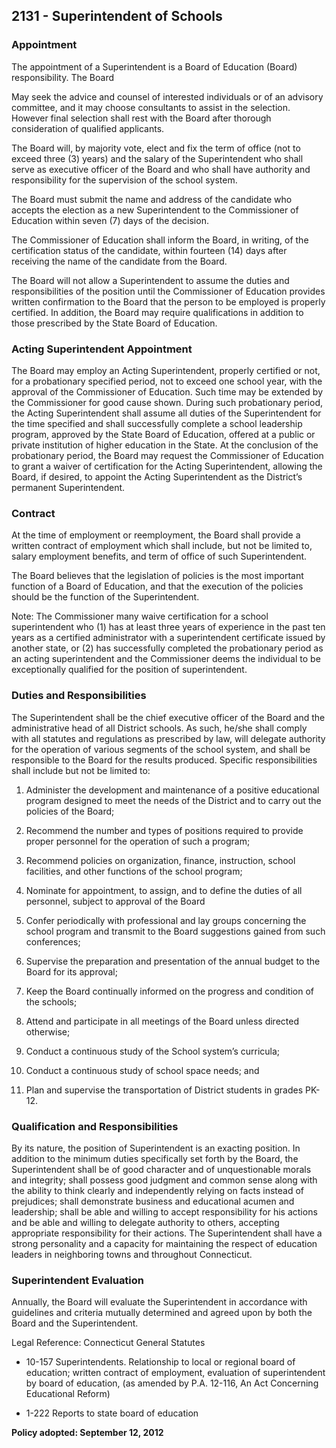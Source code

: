 ## 2131 - Superintendent of Schools

### Appointment

The appointment of a Superintendent is a Board of Education (Board) responsibility. The Board

May seek the advice and counsel of interested individuals or of an advisory committee, and it may choose consultants to assist in the selection. However final selection shall rest with the Board after thorough consideration of qualified applicants.

The Board will, by majority vote, elect and fix the term of office (not to exceed three (3) years) and the salary of the Superintendent who shall serve as executive officer of the Board and who shall have authority and responsibility for the supervision of the school system.

The Board must submit the name and address of the candidate who accepts the election as a new Superintendent to the Commissioner of Education within seven (7) days of the decision.

The Commissioner of Education shall inform the Board, in writing, of the certification status of the candidate, within fourteen (14) days after receiving the name of the candidate from the Board.

The Board will not allow a Superintendent to assume the duties and responsibilities of the position until the Commissioner of Education provides written confirmation to the Board that the person to be employed is properly certified. In addition, the Board may require qualifications in addition to those prescribed by the State Board of Education.

### Acting Superintendent Appointment

The Board may employ an Acting Superintendent, properly certified or not, for a probationary specified period, not to exceed one school year, with the approval of the Commissioner of Education. Such time may be extended by the Commissioner for good cause shown. During such probationary period, the Acting Superintendent shall assume all duties of the Superintendent for the time specified and shall successfully complete a school leadership program, approved by the State Board of Education, offered at a public or private institution of higher education in the State. At the conclusion of the probationary period, the Board may request the Commissioner of Education to grant a waiver of certification for the Acting Superintendent, allowing the Board, if desired, to appoint the Acting Superintendent as the District’s permanent Superintendent.

### Contract

At the time of employment or reemployment, the Board shall provide a written contract of employment which shall include, but not be limited to, salary employment benefits, and term of office of such Superintendent.

The Board believes that the legislation of policies is the most important function of a Board of Education, and that the execution of the policies should be the function of the Superintendent.

Note: The Commissioner many waive certification for a school superintendent who (1) has at least three years of experience in the past ten years as a certified administrator with a superintendent certificate issued by another state, or (2) has successfully completed the probationary period as an acting superintendent and the Commissioner deems the individual to be exceptionally qualified for the position of superintendent.

### Duties and Responsibilities

The Superintendent shall be the chief executive officer of the Board and the administrative head of all District schools. As such, he/she shall comply with all statutes and regulations as prescribed by law, will delegate authority for the operation of various segments of the school system, and shall be responsible to the Board for the results produced. Specific responsibilities shall include but not be limited to:

1. Administer the development and maintenance of a positive educational program designed to meet the needs of the District and to carry out the policies of the Board;

2. Recommend the number and types of positions required to provide proper personnel for the operation of such a program;

3. Recommend policies on organization, finance, instruction, school facilities, and other functions of the school program;

4. Nominate for appointment, to assign, and to define the duties of all personnel, subject to approval of the Board

5. Confer periodically with professional and lay groups concerning the school program and transmit to the Board suggestions gained from such conferences;

6. Supervise the preparation and presentation of the annual budget to the Board for its approval;

7. Keep the Board continually informed on the progress and condition of the schools;

8. Attend and participate in all meetings of the Board unless directed otherwise;

9. Conduct a continuous study of the School system’s curricula;

10. Conduct a continuous study of school space needs; and

11. Plan and supervise the transportation of District students in grades PK-12.

### Qualification and Responsibilities

By its nature, the position of Superintendent is an exacting position. In addition to the minimum duties specifically set forth by the Board, the Superintendent shall be of good character and of unquestionable morals and integrity; shall possess good judgment and common sense along with the ability to think clearly and independently relying on facts instead of prejudices; shall demonstrate business and educational acumen and leadership; shall be able and willing to accept responsibility for his actions and be able and willing to delegate authority to others, accepting appropriate responsibility for their actions. The Superintendent shall have a strong personality and a capacity for maintaining the respect of education leaders in neighboring towns and throughout Connecticut.

### Superintendent Evaluation

Annually, the Board will evaluate the Superintendent in accordance with guidelines and criteria mutually determined and agreed upon by both the Board and the Superintendent.

Legal Reference:   Connecticut General Statutes

* 10-157 Superintendents. Relationship to local or regional board of education; written contract of employment, evaluation of superintendent by board of education, (as amended by P.A. 12-116, An Act Concerning Educational Reform)

* 1-222 Reports to state board of education

**Policy adopted: September 12, 2012**